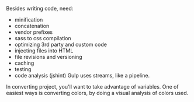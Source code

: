 Besides writing code, need:
- minification
- concatenation
- vendor prefixes
- sass to css compilation
- optimizing 3rd party and custom code
- injecting files into HTML
- file revisions and versioning
- caching
- testing
- code analysis (jshint)
Gulp uses streams, like a pipeline.

In converting project, you'll want to take advantage of variables. One of easiest ways is converting colors, by doing a visual analysis of colors used.
